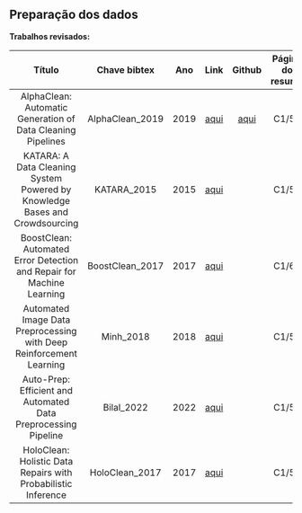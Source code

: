 ## Preparação dos dados

**Trabalhos revisados:**


| Título | Chave bibtex | Ano | Link | Github | Página do resumo |
|:------:|:-------:|:---:|:----:|:----------------:|:----------------:|
|AlphaClean: Automatic Generation of Data Cleaning Pipelines|AlphaClean_2019|2019|[aqui](https://arxiv.org/pdf/1904.11827.pdf)|[aqui](https://github.com/sjyk/alphaclean)|C1/57|
|KATARA: A Data Cleaning System Powered by Knowledge Bases and Crowdsourcing|KATARA_2015|2015|[aqui](https://dl.acm.org/doi/10.1145/2723372.2749431#:~:text=We%20propose%20KATARA%2C%20a%20knowledge,possible%20repairs%20for%20incorrect%20data.)||C1/57|
|BoostClean: Automated Error Detection and Repair for Machine Learning|BoostClean_2017|2017|[aqui](https://arxiv.org/abs/1711.01299)||C1/60|
|Automated Image Data Preprocessing with Deep Reinforcement Learning|Minh_2018|2018|[aqui](https://arxiv.org/abs/1806.05886)||C1/54|
|Auto-Prep: Efficient and Automated Data Preprocessing Pipeline|Bilal_2022|2022|[aqui](https://ieeexplore.ieee.org/abstract/document/9856663)||C1/54|
|HoloClean: Holistic Data Repairs with Probabilistic Inference|HoloClean_2017|2017|[aqui](https://arxiv.org/abs/1702.00820)||C1/59|
